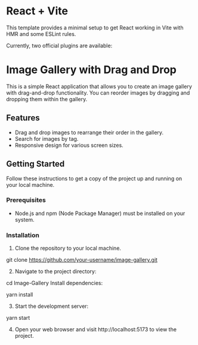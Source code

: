 # React + Vite

This template provides a minimal setup to get React working in Vite with HMR and some ESLint rules.

Currently, two official plugins are available:

# Image Gallery with Drag and Drop

This is a simple React application that allows you to create an image gallery with drag-and-drop functionality. You can reorder images by dragging and dropping them within the gallery.

## Features

- Drag and drop images to rearrange their order in the gallery.
- Search for images by tag.
- Responsive design for various screen sizes.

## Getting Started

Follow these instructions to get a copy of the project up and running on your local machine.

### Prerequisites

- Node.js and npm (Node Package Manager) must be installed on your system.

### Installation

1. Clone the repository to your local machine.

git clone https://github.com/your-username/image-gallery.git

2.  Navigate to the project directory:

cd Image-Gallery
Install dependencies:

yarn install

3.  Start the development server:

yarn start

4.  Open your web browser and visit http://localhost:5173 to view the project.
